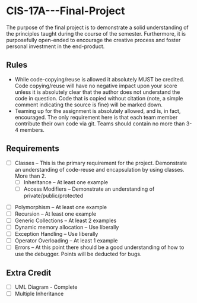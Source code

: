 # CIS-17A---Final-Project

The purpose of the final project is to demonstrate a solid understanding of the principles taught during the course of the semester.  Furthermore, it is purposefully open-ended to encourage the creative process and foster personal investment in the end-product.

## Rules
+ While code-copying/reuse is allowed it absolutely MUST be credited.  Code copying/reuse will have no negative impact upon your score unless it is absolutely clear that the author does not understand the code in question.  Code that is copied without citation (note, a simple comment indicating the source is fine) will be marked down.
+ Teaming up for the assignment is absolutely allowed, and is, in fact, encouraged.  The only requirement here is that each team member contribute their own code via git.  Teams should contain no more than 3-4 members.

## Requirements
- [ ] Classes – This is the primary requirement for the project.  Demonstrate an understanding of code-reuse and encapsulation by using classes.  More than 2.
  - [ ] Inheritance – At least one example
  -	[ ] Access Modifiers – Demonstrate an understanding of private/public/protected
+ [ ] Polymorphism – At least one example
+ [ ] Recursion – At least one example
+ [ ] Generic Collections – At least 2 examples
+ [ ] Dynamic memory allocation – Use liberally
+ [ ] Exception Handling – Use liberally
+ [ ] Operator Overloading – At least 1 example
+ [ ] Errors – At this point there should be a good understanding of how to use the debugger.  Points will be deducted for bugs.

## Extra Credit
+ [ ] UML Diagram - Complete
+ [ ] Multiple Inheritance
